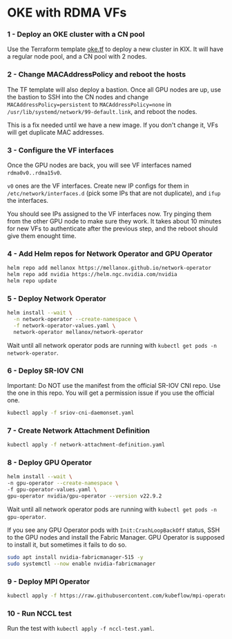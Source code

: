 # OKE with RDMA VFs

### 1 - Deploy an OKE cluster with a CN pool
Use the Terraform template [oke.tf](https://github.com/OguzPastirmaci/oke-rdma/blob/main/oke.tf) to deploy a new cluster in KIX. It will have a regular node pool, and a CN pool with 2 nodes.

### 2 - Change MACAddressPolicy and reboot the hosts
The TF template will also deploy a bastion. Once all GPU nodes are up, use the bastion to SSH into the CN nodes and change `MACAddressPolicy=persistent` to `MACAddressPolicy=none` in `/usr/lib/systemd/network/99-default.link`, and reboot the nodes.

This is a fix needed until we have a new image. If you don't change it, VFs will get duplicate MAC addresses.

### 3 - Configure the VF interfaces
Once the GPU nodes are back, you will see VF interfaces named `rdma0v0..rdma15v0`.

`v0` ones are the VF interfaces. Create new IP configs for them in `/etc/network/interfaces.d` (pick some IPs that are not duplicate), and `ifup` the interfaces.

You should see IPs assigned to the VF interfaces now. Try pinging them from the other GPU node to make sure they work. It takes about 10 minutes for new VFs to authenticate after the previous step, and the reboot should give them enought time.

### 4 - Add Helm repos for Network Operator and GPU Operator
```sh
helm repo add mellanox https://mellanox.github.io/network-operator
helm repo add nvidia https://helm.ngc.nvidia.com/nvidia
helm repo update
```

### 5 - Deploy Network Operator
```sh
helm install --wait \
  -n network-operator --create-namespace \
  -f network-operator-values.yaml \
  network-operator mellanox/network-operator
```

Wait until all network operator pods are running with `kubectl get pods -n network-operator`.

### 6 - Deploy SR-IOV CNI

Important: Do NOT use the manifest from the official SR-IOV CNI repo. Use the one in this repo. You will get a permission issue if you use the official one.

```sh
kubectl apply -f sriov-cni-daemonset.yaml
```

### 7 - Create Network Attachment Definition
```sh
kubectl apply -f network-attachment-definition.yaml
```

### 8 - Deploy GPU Operator
```sh
helm install --wait \
-n gpu-operator --create-namespace \
-f gpu-operator-values.yaml \
gpu-operator nvidia/gpu-operator --version v22.9.2
```

Wait until all network operator pods are running with `kubectl get pods -n gpu-operator`.

If you see any GPU Operator pods with `Init:CrashLoopBackOff` status, SSH to the GPU nodes and install the Fabric Manager. GPU Operator is supposed to install it, but sometimes it fails to do so.

```sh
sudo apt install nvidia-fabricmanager-515 -y
sudo systemctl --now enable nvidia-fabricmanager
```

### 9 - Deploy MPI Operator
```sh
kubectl apply -f https://raw.githubusercontent.com/kubeflow/mpi-operator/master/deploy/v2beta1/mpi-operator.yaml
```

### 10 - Run NCCL test

Run the test with `kubectl apply -f nccl-test.yaml`.


